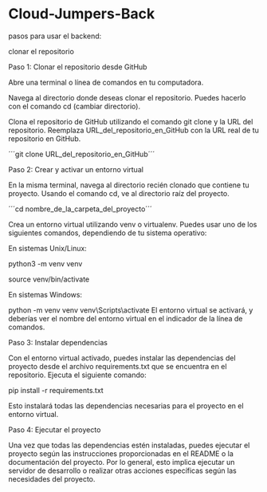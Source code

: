 # Cloud-Jumpers-Back

pasos para usar el backend:

clonar el repositorio

Paso 1: Clonar el repositorio desde GitHub

Abre una terminal o línea de comandos en tu computadora.

Navega al directorio donde deseas clonar el repositorio. Puedes hacerlo con el comando cd (cambiar directorio).

Clona el repositorio de GitHub utilizando el comando git clone y la URL del repositorio. Reemplaza URL_del_repositorio_en_GitHub con la URL real de tu repositorio en GitHub.

´´´git clone URL_del_repositorio_en_GitHub´´´

Paso 2: Crear y activar un entorno virtual

En la misma terminal, navega al directorio recién clonado que contiene tu proyecto. Usando el comando cd, ve al directorio raíz del proyecto.

´´´cd nombre_de_la_carpeta_del_proyecto´´´

Crea un entorno virtual utilizando venv o virtualenv. Puedes usar uno de los siguientes comandos, dependiendo de tu sistema operativo:

En sistemas Unix/Linux:

python3 -m venv venv

source venv/bin/activate

En sistemas Windows:

python -m venv venv
venv\Scripts\activate
El entorno virtual se activará, y deberías ver el nombre del entorno virtual en el indicador de la línea de comandos.

Paso 3: Instalar dependencias

Con el entorno virtual activado, puedes instalar las dependencias del proyecto desde el archivo requirements.txt que se encuentra en el repositorio. Ejecuta el siguiente comando:

pip install -r requirements.txt

Esto instalará todas las dependencias necesarias para el proyecto en el entorno virtual.

Paso 4: Ejecutar el proyecto

Una vez que todas las dependencias estén instaladas, puedes ejecutar el proyecto según las instrucciones proporcionadas en el README o la documentación del proyecto. Por lo general, esto implica ejecutar un servidor de desarrollo o realizar otras acciones específicas según las necesidades del proyecto.
